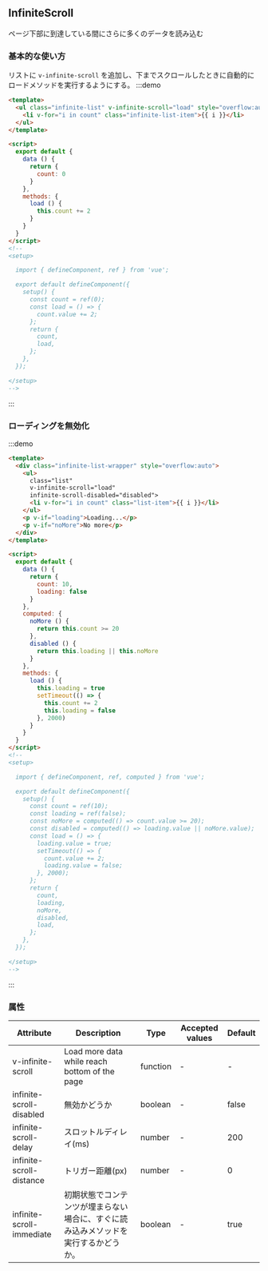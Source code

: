 ## InfiniteScroll

ページ下部に到達している間にさらに多くのデータを読み込む

### 基本的な使い方
リストに `v-infinite-scroll` を追加し、下までスクロールしたときに自動的にロードメソッドを実行するようにする。
:::demo
```html
<template>
  <ul class="infinite-list" v-infinite-scroll="load" style="overflow:auto">
    <li v-for="i in count" class="infinite-list-item">{{ i }}</li>
  </ul>
</template>

<script>
  export default {
    data () {
      return {
        count: 0
      }
    },
    methods: {
      load () {
        this.count += 2
      }
    }
  }
</script>
<!--
<setup>

  import { defineComponent, ref } from 'vue';

  export default defineComponent({
    setup() {
      const count = ref(0);
      const load = () => {
        count.value += 2;
      };
      return {
        count,
        load,
      };
    },
  });

</setup>
-->
```
:::

### ローディングを無効化

:::demo
```html
<template>
  <div class="infinite-list-wrapper" style="overflow:auto">
    <ul>
      class="list"
      v-infinite-scroll="load"
      infinite-scroll-disabled="disabled">
      <li v-for="i in count" class="list-item">{{ i }}</li>
    </ul>
    <p v-if="loading">Loading...</p>
    <p v-if="noMore">No more</p>
  </div>
</template>

<script>
  export default {
    data () {
      return {
        count: 10,
        loading: false
      }
    },
    computed: {
      noMore () {
        return this.count >= 20
      },
      disabled () {
        return this.loading || this.noMore
      }
    },
    methods: {
      load () {
        this.loading = true
        setTimeout(() => {
          this.count += 2
          this.loading = false
        }, 2000)
      }
    }
  }
</script>
<!--
<setup>

  import { defineComponent, ref, computed } from 'vue';

  export default defineComponent({
    setup() {
      const count = ref(10);
      const loading = ref(false);
      const noMore = computed(() => count.value >= 20);
      const disabled = computed(() => loading.value || noMore.value);
      const load = () => {
        loading.value = true;
        setTimeout(() => {
          count.value += 2;
          loading.value = false;
        }, 2000);
      };
      return {
        count,
        loading,
        noMore,
        disabled,
        load,
      };
    },
  });

</setup>
-->
```
:::


### 属性

| Attribute | Description | Type  | Accepted values | Default   |
| -------------- | ------------------------------ | --------- | ------------------------------------ | ------- |
| v-infinite-scroll | Load more data while reach bottom of the page | function      | - | - |
| infinite-scroll-disabled | 無効かどうか           | boolean      | - |false |
| infinite-scroll-delay   | スロットルディレイ(ms)   | number       |   - |200   |
| infinite-scroll-distance| トリガー距離(px) | number   |- |0 |
| infinite-scroll-immediate |初期状態でコンテンツが埋まらない場合に、すぐに読み込みメソッドを実行するかどうか。 | boolean | - |true |
